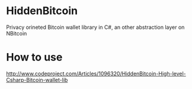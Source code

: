 # HiddenBitcoin
Privacy orineted Bitcoin wallet library in C#, an other abstraction layer on NBitcoin

# How to use
http://www.codeproject.com/Articles/1096320/HiddenBitcoin-High-level-Csharp-Bitcoin-wallet-lib
